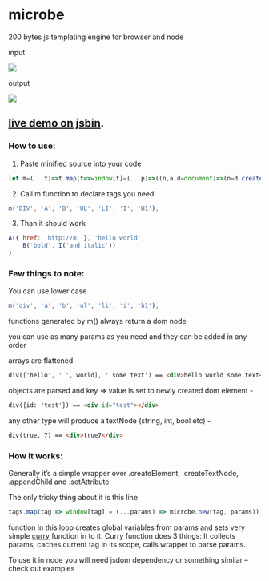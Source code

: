 # microbe
200 bytes js templating engine for browser and node

input

![](https://i.imgur.com/HVuDykf.png)

output

![](https://i.imgur.com/Yxtij8c.png)

## [live demo on jsbin](https://jsbin.com/zawimed/edit?js,output).

### How to use:
1.	Paste minified source into your code
```javascript
let m=(...t)=>t.map(t=>window[t]=(...p)=>((n,a,d=document)=>(n=d.createElement(t),p.flat().map(e=>{if(e.constructor==Object){for(a in e)n[a]=e[a]}else n.appendChild(e.after?e:d.createTextNode(e))}),n))())
```
2.	Call m function to declare tags you need
```javascript
m('DIV', 'A', 'B', 'UL', 'LI', 'I', 'H1');
```
3.	Than it should work
```javascript
A({ href: 'http://m' }, 'hello world',
    B('bold', I('and italic'))
)
```

### Few things to note:

You can use lower case 
```javascript
m('div', 'a', 'b', 'ul', 'li', 'i', 'h1');
```

functions generated by m() always return a dom node

you can use as many params as you need and they can be added in any order

arrays are flattened - 
```html
div(['hello', ' ', world], ' some text') == <div>hello world some text</div>
```
objects are parsed and key => value is set to newly created dom element -
```html
div({id: 'test'}) == <div id="test"></div>
```
any other type will produce a textNode (string, int, bool etc) - 
```html
div(true, 7) == <div>true7</div>
```

### How it works:

Generally it’s a simple wrapper over .createElement, .createTextNode, .appendChild and .setAttribute

The only tricky thing about it is this line
```javascript
tags.map(tag => window[tag] = (...params) => microbe.new(tag, params)),
```
function in this loop creates global variables from params and sets very simple [curry](https://en.wikipedia.org/wiki/Currying) function in to it.
Curry function does 3 things:
It collects params, caches current tag in its scope, calls wrapper to parse params.

To use it in node you will need jsdom dependency or something similar – check out examples
